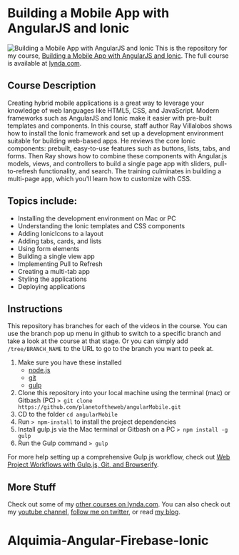 # Building a Mobile App with AngularJS and Ionic
![Building a Mobile App with AngularJS and Ionic](hero.png)
This is the repository for my course, [Building a Mobile App with AngularJS and Ionic](http://www.lynda.com/AngularJS-tutorials/Building-Mobile-App-AngularJS-Ionic/368920-2.html). The full course is available at [lynda.com](http://lynda.com).

## Course Description
Creating hybrid mobile applications is a great way to leverage your knowledge of web languages like HTML5, CSS, and JavaScript. Modern frameworks such as AngularJS and Ionic make it easier with pre-built templates and components. In this course, staff author Ray Villalobos shows how to install the Ionic framework and set up a development environment suitable for building web-based apps. He reviews the core Ionic components: prebuilt, easy-to-use features such as buttons, lists, tabs, and forms. Then Ray shows how to combine these components with Angular.js models, views, and controllers to build a single page app with sliders, pull-to-refresh functionality, and search. The training culminates in building a multi-page app, which you'll learn how to customize with CSS.

## Topics include:
- Installing the development environment on Mac or PC
- Understanding the Ionic templates and CSS components
- Adding IonicIcons to a layout
- Adding tabs, cards, and lists
- Using form elements
- Building a single view app
- Implementing Pull to Refresh
- Creating a multi-tab app
- Styling the applications
- Deploying applications

## Instructions
This repository has branches for each of the videos in the course. You can use the branch pop up menu in github to switch to a specific branch and take a look at the course at that stage. Or you can simply add `/tree/BRANCH_NAME` to the URL to go to the branch you want to peek at.

1. Make sure you have these installed
	- [node.js](http://nodejs.org/)
	- [git](http://git-scm.com/)
	- [gulp](http://gulpjs.com/)
2. Clone this repository into your local machine using the terminal (mac) or Gitbash (PC) `> git clone https://github.com/planetoftheweb/angularMobile.git`
3. CD to the folder `cd angularMobile`
4. Run `> npm-install` to install the project dependencies
5. Install gulp.js via the Mac terminal or Gitbash on a PC `> npm install -g gulp`
5. Run the Gulp command `> gulp`

For more help setting up a comprehensive Gulp.js workflow, check out [Web Project Workflows with Gulp.js, Git, and Browserify](http://www.lynda.com/Web-Web-Design-tutorials/Web-Project-Workflows-Gulpjs-Git-Browserify/154416-2.html).

## More Stuff
Check out some of my [other courses on lynda.com](http://lynda.com/rayvillalobos). You can also check out my [youtube channel](http://youtube.com/planetoftheweb), [follow me on twitter](http://twitter.com/planetoftheweb), or read [my blog](http://raybo.org).
# Alquimia-Angular-Firebase-Ionic
